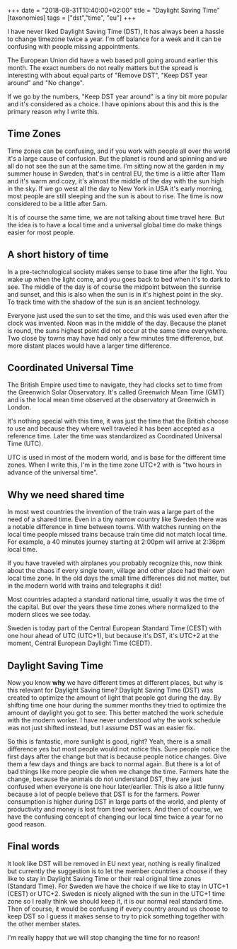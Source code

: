 +++
date = "2018-08-31T10:40:00+02:00"
title = "Daylight Saving Time"
[taxonomies]
tags = ["dst","time", "eu"]
+++

I have never liked Daylight Saving Time (DST), It has always been a hassle to change timezone twice a year. I'm off balance for a week and it can be confusing with people missing appointments.

The European Union did have a web based poll going around earlier this month. The exact numbers do not really matters but the spread is interesting with about equal parts of "Remove DST", "Keep DST year around" and "No change".

If we go by the numbers, "Keep DST year around" is a tiny bit more popular and it's considered as a choice. I have opinions about this and this is the primary reason why I write this.

## Time Zones

Time zones can be confusing, and if you work with people all over the world it's a large cause of confusion. But the planet is round and spinning and we all do not see the sun at the same time. I'm sitting now at the garden in my summer house in Sweden, that's in central EU, the time is a little after 11am and it's warm and cozy, it's almost the middle of the day with the sun high in the sky. If we go west all the day to New York in USA it's early morning, most people are still sleeping and the sun is about to rise. The time is now considered to be a little after 5am.

It is of course the same time, we are not talking about time travel here. But the idea is to have a local time and a universal global time do make things easier for most people.

## A short history of time

In a pre-technological society makes sense to base time after the light. You wake up when the light come, and you goes back to bed when it's to dark to see. The middle of the day is of course the midpoint between the sunrise and sunset, and this is also when the sun is in it's highest point in the sky. To track time with the shadow of the sun is an ancient technology.

Everyone just used the sun to set the time, and this was used even after the clock was invented. Noon was in the middle of the day. Because the planet is round, the suns highest point did not occur at the same time everywhere. Two close by towns may have had only a few minutes time difference, but more distant places would have a larger time difference.

## Coordinated Universal Time

The British Empire used time to navigate, they had clocks set to time from the Greenwich Solar Observatory. It's called Greenwich Mean Time (GMT) and is the local mean time observed at the observatory at Greenwich in London.

It's nothing special with this time, it was just the time that the British choose to use and because they where well traveled it has been accepted as a reference time. Later the time was standardized as Coordinated Universal Time (UTC).

UTC is used in most of the modern world, and is base for the different time zones. When I write this, I'm in the time zone UTC+2 with is "two hours in advance of the universal time".

## Why we need shared time

In most west countries the invention of the train was a large part of the need of a shared time. Even in a tiny narrow country like Sweden there was a notable difference in time between towns. With watches running on the local time people missed trains because train time did not match local time. For example, a 40 minutes journey starting at 2:00pm will arrive at 2:36pm local time.

If you have traveled with airplanes you probably recognize this, now think about the chaos if every single town, village and other place had their own local time zone. In the old days the small time differences did not matter, but in the modern world with trains and telegraphs it did!

Most countries adapted a standard national time, usually it was the time of the capital. But over the years these time zones where normalized to the modern slices we see today.

Sweden is today part of the Central European Standard Time (CEST) with one hour ahead of UTC (UTC+1), but because it's DST, it's UTC+2 at the moment, Central European Daylight Time (CEDT).

## Daylight Saving Time

Now you know **why** we have different times at different places, but why is this relevant for Daylight Saving time? Daylight Saving Time (DST) was created to optimize the amount of light that people got during the day. By shifting time one hour during the summer months they tried to optimize the amount of daylight you got to see. This better matched the work schedule with the modern worker. I have never understood why the work schedule was not just shifted instead, but I assume DST was an easier fix.

So this is fantastic, more sunlight is good, right? Yeah, there is a small difference yes but most people would not notice this. Sure people notice the first days after the change but that is because people notice changes. Give them a few days and things are back to normal again. But there is a lot of bad things like more people die when we change the time. Farmers hate the change, because the animals do not understand DST, they are just confused when everyone is one hour later/earlier. This is also a little funny because a lot of people believe that DST is for the farmers. Power consumption is higher during DST in large parts of the world, and plenty of productivity and money is lost from tired workers. And then of course, we have the confusing concept of changing our local time twice a year for no good reason.

## Final words

It look like DST will be removed in EU next year, nothing is really finalized but currently the suggestion is to let the member countries a choose if they like to stay in Daylight Saving Time or their real original time zones (Standard Time). For Sweden we have the choice if we like to stay in UTC+1 (CEST) or UTC+2. Sweden is nicely aligned with the sun in the UTC+1 time zone so I really think we should keep it, it is our normal real standard time. Then of course, it would be confusing if every country around us choose to keep DST so I guess it makes sense to try to pick something together with the other member states.

I'm really happy that we will stop changing the time for no reason!
